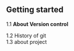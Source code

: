 ## **Getting started**     
1.1 **About Version control**        

1.2 History of git    
1.3 about project  
